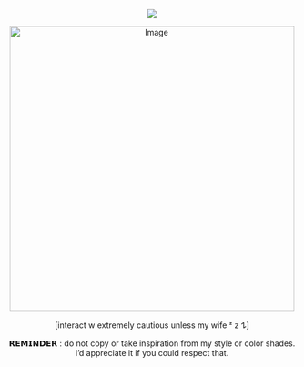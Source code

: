 <div align="center">
  
![](https://komarev.com/ghpvc/?username=D0NQUlX0TE&color=e79fa3&base=1000&label=tomona+♡)

 <img width="500" height="500" alt="Image" src="https://github.com/user-attachments/assets/ffd37b61-25f2-409b-80e6-be35c3535053" />
 
 [interact w extremely cautious unless my wife ᶻ 𝗓 𐰁]

 𝗥𝗘𝗠𝗜𝗡𝗗𝗘𝗥 : do not copy or take inspiration from my style or color shades. I’d appreciate it if you could respect that.
